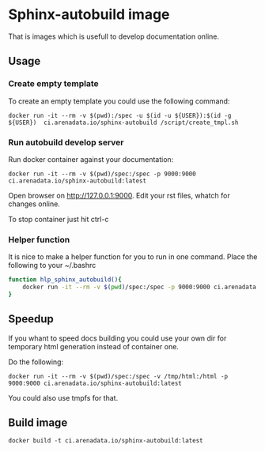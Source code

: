 # Sphinx-autobuild image

That is images which is usefull to develop documentation online.

## Usage

### Create empty template

To create an empty template you could use the following command:

```
docker run -it --rm -v $(pwd):/spec -u $(id -u ${USER}):$(id -g ${USER})  ci.arenadata.io/sphinx-autobuild /script/create_tmpl.sh
```

### Run autobuild develop server

Run docker container against your documentation:

```
docker run -it --rm -v $(pwd)/spec:/spec -p 9000:9000 ci.arenadata.io/sphinx-autobuild:latest
```

Open browser on http://127.0.0.1:9000. Edit your rst files, whatch for changes online.

To stop container just hit ctrl-c

### Helper function

It is nice to make a helper function for you to run in one command. Place the following to your ~/.bashrc

```sh
function hlp_sphinx_autobuild(){
    docker run -it --rm -v $(pwd)/spec:/spec -p 9000:9000 ci.arenadata.io/sphinx-autobuild:latest
}
```

## Speedup

If you whant to speed docs building you could use your own dir for temporary html generation instead of container one.

Do the following:

```
docker run -it --rm -v $(pwd)/spec:/spec -v /tmp/html:/html -p 9000:9000 ci.arenadata.io/sphinx-autobuild:latest
```

You could also use tmpfs for that.

## Build image

```
docker build -t ci.arenadata.io/sphinx-autobuild:latest
```
